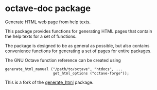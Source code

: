 # octave-doc package

Generate HTML web page from help texts.

This package provides functions for generating HTML pages that contain the help
texts for a set of functions.

The package is designed to be as general as possible, but also contains
convenience functions for generating a set of pages for entire packages.

The GNU Octave function reference can be created using
```
generate_html_manual ("/path/to/octave", "htdocs", ...
                      get_html_options ("octave-forge"));
```

This is a fork of the
[generate_html](https://gnu-octave.github.io/packages/generate_html)
package.
